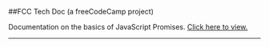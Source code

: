 ##FCC Tech Doc (a freeCodeCamp project)

Documentation on the basics of JavaScript Promises.
[Click here to view.](https://connectextend.github.io/FCC-Tech-Doc/)

---------------